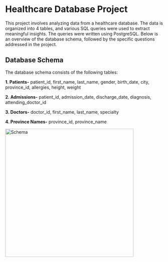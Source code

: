# Healthcare Database Project

This project involves analyzing data from a healthcare database. The data is organized into 4 tables, and various SQL queries were used to extract meaningful insights. The queries were written using PostgreSQL. Below is an overview of the database schema, followed by the specific questions addressed in the project.

## Database Schema

The database schema consists of the following tables:

**1. Patients-** patient_id, first_name, last_name, gender, birth_date, city, province_id, allergies, height, weight

**2. Admissions-** patient_id, admission_date, discharge_date, diagnosis, attending_doctor_id

**3. Doctors-** doctor_id, first_name, last_name, specialty

**4. Province Names-** province_id, province_name

<img width="409" alt="Schema" src="https://github.com/gagansaleria/Healthcare_Database_Project---SQL-Practice.com/assets/150334606/7416a32f-356b-440f-a5eb-be8bcf396bbc">
